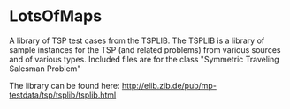 # LotsOfMaps
A library of TSP test cases from the TSPLIB.
The TSPLIB is a library of sample instances for the TSP (and related problems) from various sources and of various types. Included files are for the class "Symmetric Traveling Salesman Problem"

The library can be found here: http://elib.zib.de/pub/mp-testdata/tsp/tsplib/tsplib.html
